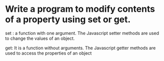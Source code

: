 # Write a program to modify contents of a property using set or get.

set : a function with one argument. The Javascript setter methods are used to change the values of an object.

get: It is a function without arguments. The Javascript getter methods are used to access the properties of an object